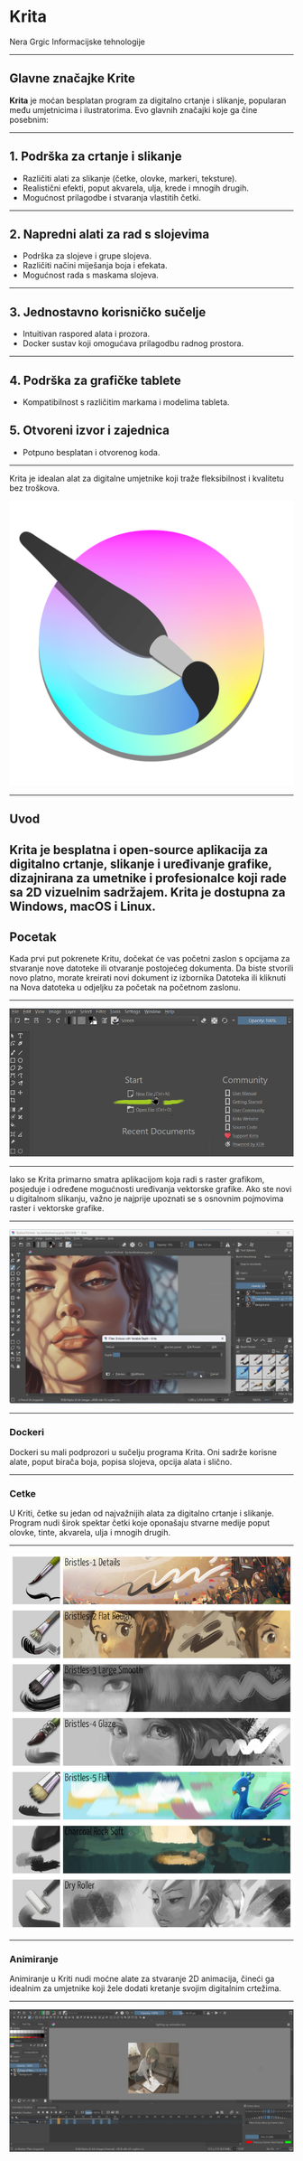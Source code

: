 # Krita

Nera Grgic
Informacijske tehnologije

---

## Glavne značajke Krite

**Krita** je moćan besplatan program za digitalno crtanje i slikanje, popularan među umjetnicima i ilustratorima. Evo glavnih značajki koje ga čine posebnim:

---

## 1. Podrška za crtanje i slikanje
- Različiti alati za slikanje (četke, olovke, markeri, teksture).
- Realistični efekti, poput akvarela, ulja, krede i mnogih drugih.
- Mogućnost prilagodbe i stvaranja vlastitih četki.

---


## 2. Napredni alati za rad s slojevima
- Podrška za slojeve i grupe slojeva.
- Različiti načini miješanja boja i efekata.
- Mogućnost rada s maskama slojeva.

---

## 3. Jednostavno korisničko sučelje
- Intuitivan raspored alata i prozora.
- Docker sustav koji omogućava prilagodbu radnog prostora.

---


## 4. Podrška za grafičke tablete
- Kompatibilnost s različitim markama i modelima tableta.

## 5. Otvoreni izvor i zajednica
- Potpuno besplatan i otvorenog koda.
---

Krita je idealan alat za digitalne umjetnike koji traže fleksibilnost i kvalitetu bez troškova.

![1](1.png)

---

## Uvod

Krita je besplatna i open-source aplikacija za digitalno crtanje, slikanje i uređivanje grafike, dizajnirana za umetnike i profesionalce koji rade sa 2D vizuelnim sadržajem. Krita je dostupna za Windows, macOS i Linux.
---

## Pocetak

Kada prvi put pokrenete Kritu, dočekat će vas početni zaslon s opcijama za stvaranje nove datoteke ili otvaranje postojećeg dokumenta. Da biste stvorili novo platno, morate kreirati novi dokument iz izbornika Datoteka ili kliknuti na Nova datoteka u odjeljku za početak na početnom zaslonu.

---

![2](3.png)

---

Iako se Krita primarno smatra aplikacijom koja radi s raster grafikom, posjeduje i određene mogućnosti uređivanja vektorske grafike. Ako ste novi u digitalnom slikanju, važno je najprije upoznati se s osnovnim pojmovima raster i vektorske grafike.

---

![3](2.png)

---

### Dockeri
Dockeri su mali podprozori u sučelju programa Krita. Oni sadrže korisne alate, poput birača boja, popisa slojeva, opcija alata i slično. 

---

### Cetke
U Kriti, četke su jedan od najvažnijih alata za digitalno crtanje i slikanje. Program nudi širok spektar četki koje oponašaju stvarne medije poput olovke, tinte, akvarela, ulja i mnogih drugih.

---

![4](4.jpg)

---

### Animiranje
Animiranje u Kriti nudi moćne alate za stvaranje 2D animacija, čineći ga idealnim za umjetnike koji žele dodati kretanje svojim digitalnim crtežima. 

---

![5](5.jpg)


